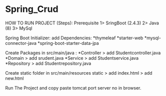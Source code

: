 # Spring_Crud
HOW TO RUN PROJECT (Steps):
 Prerequisite 
1> SringBoot (2.4.3)
2> Java (8)
3> MySql 

Spring Boot Initializer:
  add Dependencies:
  *thymeleaf
  *starter-web
  *mysql-connector-java
  *spring-boot-starter-data-jpa
  
 Create Packages in src/main/java :
  *Controller > add Studentcontroller.java
  *Domain  > add srudent.java 
  *Service > add Studentservice.java
  *Repository > add Studentrepository.java
  
  Create static folder in src/main/resources
  static > add index.html
         >  add new.html 
         
  Run The Project and copy paste tomcat port server no in browser.



